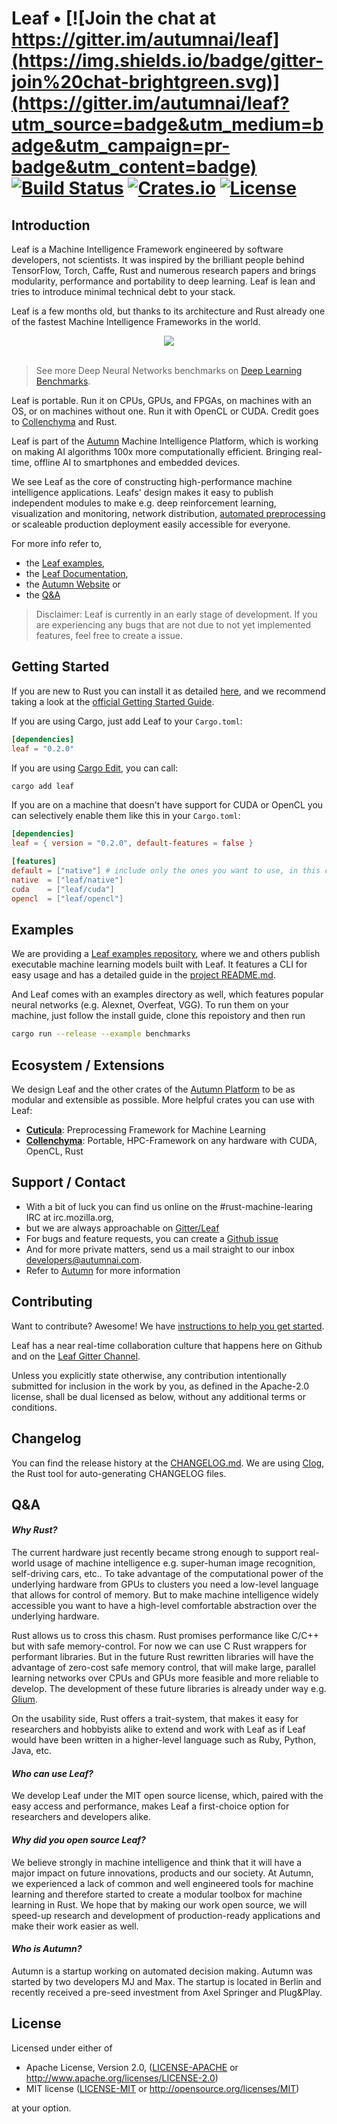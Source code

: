 # Leaf • [![Join the chat at https://gitter.im/autumnai/leaf](https://img.shields.io/badge/gitter-join%20chat-brightgreen.svg)](https://gitter.im/autumnai/leaf?utm_source=badge&utm_medium=badge&utm_campaign=pr-badge&utm_content=badge) [![Build Status](https://travis-ci.org/autumnai/leaf.svg?branch=master)](https://travis-ci.org/autumnai/leaf) [![Crates.io](http://meritbadge.herokuapp.com/leaf)](https://crates.io/crates/leaf) [![License](https://img.shields.io/crates/l/leaf.svg)](LICENSE)

## Introduction

Leaf is a Machine Intelligence Framework engineered by software developers, not
scientists. It was inspired by the brilliant people behind TensorFlow, Torch,
Caffe, Rust and numerous research papers and brings modularity, performance and
portability to deep learning. Leaf is lean and tries to introduce minimal
technical debt to your stack.

Leaf is a few months old, but thanks to its architecture and Rust already one of
the fastest Machine Intelligence Frameworks in the world.

<div align="center">
  <img src="http://autumnai.com/images/autumn_leaf_benchmarks_alexnet.png"><br><br>
</div>

> See more Deep Neural Networks benchmarks on [Deep Learning Benchmarks][deep-learning-benchmarks-website].

Leaf is portable. Run it on CPUs, GPUs, and FPGAs, on machines with an OS, or on
machines without one. Run it with OpenCL or CUDA. Credit goes to
[Collenchyma][collenchyma] and Rust.

Leaf is part of the [Autumn][autumn] Machine Intelligence Platform, which is
working on making AI algorithms 100x more computationally efficient. Bringing
real-time, offline AI to smartphones and embedded devices.

We see Leaf as the core of constructing high-performance machine intelligence
applications. Leafs' design makes it easy to publish independent modules to make
e.g. deep reinforcement learning, visualization and monitoring, network
distribution, [automated preprocessing][cuticula] or scaleable production
deployment easily accessible for everyone.

For more info refer to,
* the [Leaf examples][leaf-examples],
* the [Leaf Documentation][documentation],
* the [Autumn Website][autumn] or
* the [Q&A](#qa)

[caffe]: https://github.com/BVLC/caffe
[rust]: https://www.rust-lang.org/
[autumn]: http://autumnai.com
[tensorflow]: https://github.com/tensorflow/tensorflow
[benchmarks]: #benchmarks
[leaf-examples]: #examples
[deep-learning-benchmarks-website]: http://autumnai.com/deep-learning-benchmarks
[documentation]: http://autumnai.github.io/leaf

> Disclaimer: Leaf is currently in an early stage of development.
> If you are experiencing any bugs that are not due to not yet implemented
> features, feel free to create a issue.

## Getting Started

If you are new to Rust you can install it as detailed [here][rust_download],
and we recommend taking a look at the [official Getting Started Guide][rust_getting_started].

If you are using Cargo, just add Leaf to your `Cargo.toml`:

```toml
[dependencies]
leaf = "0.2.0"
```

If you are using [Cargo Edit][cargo-edit], you can
call:

```bash
cargo add leaf
```
[rust_download]: https://www.rust-lang.org/downloads.html
[rust_getting_started]: https://doc.rust-lang.org/book/getting-started.html
[cargo-edit]: https://github.com/killercup/cargo-edit

If you are on a machine that doesn't have support for CUDA or OpenCL you
can selectively enable them like this in your `Cargo.toml`:

```toml
[dependencies]
leaf = { version = "0.2.0", default-features = false }

[features]
default = ["native"] # include only the ones you want to use, in this case "native"
native  = ["leaf/native"]
cuda    = ["leaf/cuda"]
opencl  = ["leaf/opencl"]
```


## Examples

We are providing a [Leaf examples repository][leaf-examples], where we and
others publish executable machine learning models built with Leaf. It features
a CLI for easy usage and has a detailed guide in the [project
README.md][leaf-examples].

And Leaf comes with an examples directory as well, which features popular neural
networks (e.g. Alexnet, Overfeat, VGG). To run them on your machine, just follow
the install guide, clone this repoistory and then run

```bash
cargo run --release --example benchmarks
```

[leaf-examples]: https://github.com/autumnai/leaf-examples

## Ecosystem / Extensions

We design Leaf and the other crates of the [Autumn Platform][autumn] to be as modular
and extensible as possible. More helpful crates you can use with Leaf:

- [**Cuticula**][cuticula]: Preprocessing Framework for Machine Learning
- [**Collenchyma**][collenchyma]: Portable, HPC-Framework on any hardware with CUDA, OpenCL, Rust

[cuticula]: https://github.com/autumnai/cuticula
[collenchyma]: https://github.com/autumnai/collenchyma

## Support / Contact

- With a bit of luck you can find us online on the #rust-machine-learing IRC at irc.mozilla.org,
- but we are always approachable on [Gitter/Leaf][gitter-leaf]
- For bugs and feature requests, you can create a [Github issue][leaf-issue]
- And for more private matters, send us a mail straight to our inbox developers@autumnai.com.
- Refer to [Autumn][autumn] for more information

[leaf-issue]: https://github.com/autumnai/leaf/issues

## Contributing

Want to contribute? Awesome! We have [instructions to help you get started][contributing].

Leaf has a near real-time collaboration culture that happens here on Github and
on the [Leaf Gitter Channel][gitter-leaf].

Unless you explicitly state otherwise, any contribution intentionally
submitted for inclusion in the work by you, as defined in the Apache-2.0
license, shall be dual licensed as below, without any additional terms or
conditions.

[contributing]: CONTRIBUTING.md
[gitter-leaf]: https://gitter.im/autumnai/leaf
[mj]: https://twitter.com/mjhirn
[hobofan]: https://twitter.com/hobofan
[irc]: https://chat.mibbit.com/?server=irc.mozilla.org&channel=%23rust-machine-learning

## Changelog

You can find the release history at the [CHANGELOG.md][changelog]. We are using [Clog][clog], the Rust tool for auto-generating CHANGELOG files.

[changelog]: CHANGELOG.md
[Clog]: https://github.com/clog-tool/clog-cli

## Q&A

#### _Why Rust?_

The current hardware just recently became strong enough to support real-world
usage of machine intelligence e.g. super-human image recognition, self-driving
cars, etc.. To take advantage of the computational power of the underlying
hardware from GPUs to clusters you need a low-level language that allows for
control of memory. But to make machine intelligence widely accessible you want
to have a high-level comfortable abstraction over the underlying hardware.

Rust allows us to cross this chasm.
Rust promises performance like C/C++ but with safe memory-control. For now we
can use C Rust wrappers for performant libraries. But in the future Rust
rewritten libraries will have the advantage of zero-cost safe memory control,
that will make large, parallel learning networks over CPUs and GPUs more
feasible and more reliable to develop. The development of these future libraries
is already under way e.g. [Glium][glium].

On the usability side, Rust offers a trait-system, that makes it easy for
researchers and hobbyists alike to extend and work with Leaf as if Leaf would
have been written in a higher-level language such as Ruby, Python, Java, etc.

#### _Who can use Leaf?_

We develop Leaf under the MIT open source license, which, paired with the easy
access and performance, makes Leaf a first-choice option for researchers and
developers alike.

#### _Why did you open source Leaf?_

We believe strongly in machine intelligence and think that it will have a major
impact on future innovations, products and our society. At Autumn, we experienced
a lack of common and well engineered tools for machine learning and therefore
started to create a modular toolbox for machine learning in Rust. We hope that
by making our work open source, we will speed-up research and development of
production-ready applications and make their work easier as well.

#### _Who is Autumn?_

Autumn is a startup working on automated decision making. Autumn was started by
two developers MJ and Max. The startup is located in Berlin and recently
received a pre-seed investment from Axel Springer and Plug&Play.

[glium]: https://github.com/tomaka/glium

## License

Licensed under either of

 * Apache License, Version 2.0, ([LICENSE-APACHE](LICENSE-APACHE) or http://www.apache.org/licenses/LICENSE-2.0)
 * MIT license ([LICENSE-MIT](LICENSE-MIT) or http://opensource.org/licenses/MIT)

at your option.

